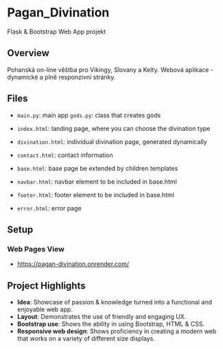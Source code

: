 # Pagan_Divination
Flask & Bootstrap Web App projekt

## Overview
Pohanská on-line věštba pro Vikingy, Slovany a Kelty. Webová aplikace - dynamické a plně responzivní stránky.

## Files

- `main.py`: main app 
  `gods.py`: class that creates gods
  
- `index.html`: landing page, where you can choose the divination type
- `divination.html`: individual divination page, generated dynamically
- `contact.html`: contact information
- `base.html`: base page be extended by children templates
- `navbar.html`: navbar element to be included in base.html
- `footer.html`: footer element to be included in base.html
- `error.html`: error page

## Setup

### Web Pages View

- https://pagan-divination.onrender.com/

## Project Highlights

- **Idea**: Showcase of passion & knowledge turned into a functional and enjoyable web app.
- **Layout**: Demonstrates the use of friendly and engaging UX.
- **Bootstrap use**: Shows the ability in using Bootstrap, HTML & CSS.
- **Responsive web design**: Shows proficiency in creating a modern web that works on a variety of different size displays.
